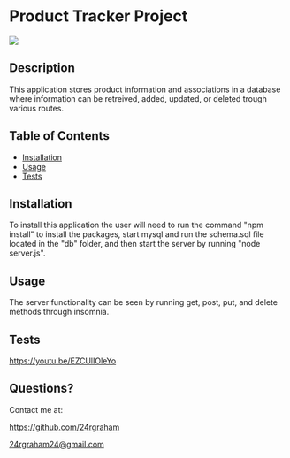  # Product Tracker Project  
 ![](https://img.shields.io/badge/License-MIT_License-blue) 

## Description

This application stores product information and associations in a database where information can be retreived, added, updated, or deleted trough various routes. 
 
## Table of Contents 
 - [Installation](#installation) 
 - [Usage](#usage) 
 - [Tests](#tests) 

## Installation

To install this application the user will need to run the command "npm install" to install the packages, start mysql and run the schema.sql file located in the "db" folder, and then start the server by running "node server.js".

## Usage
 
The server functionality can be seen by running get, post, put, and delete methods through insomnia.

## Tests

https://youtu.be/EZCUlIOleYo

## Questions? 

Contact me at: 

https://github.com/24rgraham 

24rgraham24@gmail.com 